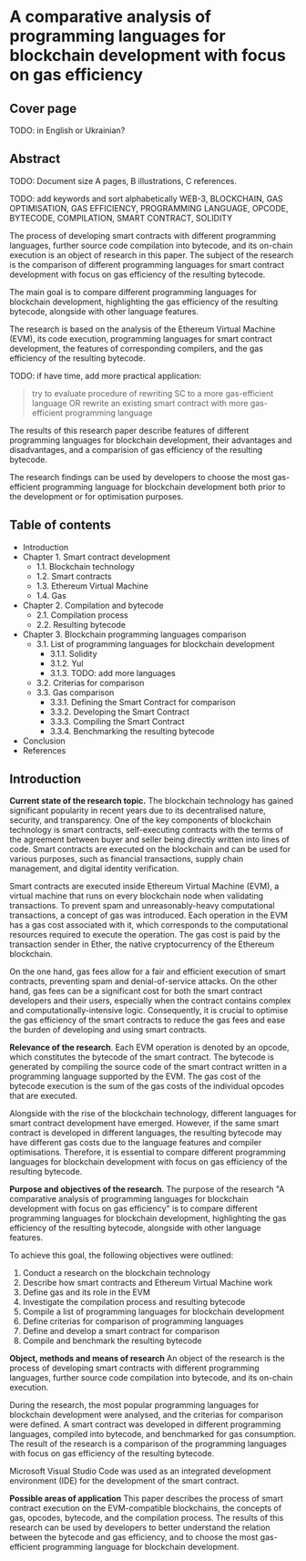 # A comparative analysis of programming languages for blockchain development with focus on gas efficiency

## Cover page

TODO: in English or Ukrainian?

## Abstract

TODO:
Document size A pages, B illustrations, C references.

TODO: add keywords and sort alphabetically
WEB-3, BLOCKCHAIN, GAS OPTIMISATION, GAS EFFICIENCY, PROGRAMMING LANGUAGE, OPCODE, BYTECODE, COMPILATION, SMART CONTRACT, SOLIDITY

The process of developing smart contracts with different programming languages, further source code compilation into bytecode, and its on-chain execution is an object of research in this paper. The subject of the research is the comparison of different programming languages for smart contract development with focus on gas efficiency of the resulting bytecode.

The main goal is to compare different programming languages for blockchain development, highlighting the gas efficiency of the resulting bytecode, alongside with other language features.

The research is based on the analysis of the Ethereum Virtual Machine (EVM), its code execution, programming languages for smart contract development, the features of corresponding compilers, and the gas efficiency of the resulting bytecode.

TODO: if have time, add more practical application:

> try to evaluate procedure of rewriting SC to a more gas-efficient language
> OR
> rewrite an existing smart contract with more gas-efficient programming language

The results of this research paper describe features of different programming languages for blockchain development, their advantages and disadvantages, and a comparision of gas efficiency of the resulting bytecode.

The research findings can be used by developers to choose the most gas-efficient programming language for blockchain development both prior to the development or for optimisation purposes.

## Table of contents

- Introduction
- Chapter 1. Smart contract development
  - 1.1. Blockchain technology
  - 1.2. Smart contracts
  - 1.3. Ethereum Virtual Machine
  - 1.4. Gas
- Chapter 2. Compilation and bytecode
  - 2.1. Compilation process
  - 2.2. Resulting bytecode
- Chapter 3. Blockchain programming languages comparison
  - 3.1. List of programming languages for blockchain development
    - 3.1.1. Solidity
    - 3.1.2. Yul
    - 3.1.3. TODO: add more languages
  - 3.2. Criterias for comparison
  - 3.3. Gas comparison
    - 3.3.1. Defining the Smart Contract for comparison
    - 3.3.2. Developing the Smart Contract
    - 3.3.3. Compiling the Smart Contract
    - 3.3.4. Benchmarking the resulting bytecode
- Conclusion
- References

## Introduction

**Current state of the research topic.** The blockchain technology has gained significant popularity in recent years due to its decentralised nature, security, and transparency. One of the key components of blockchain technology is smart contracts, self-executing contracts with the terms of the agreement between buyer and seller being directly written into lines of code. Smart contracts are executed on the blockchain and can be used for various purposes, such as financial transactions, supply chain management, and digital identity verification.

Smart contracts are executed inside Ethereum Virtual Machine (EVM), a virtual machine that runs on every blockchain node when validating transactions. To prevent spam and unreasonably-heavy computational transactions, a concept of gas was introduced. Each operation in the EVM has a gas cost associated with it, which corresponds to the computational resources required to execute the operation. The gas cost is paid by the transaction sender in Ether, the native cryptocurrency of the Ethereum blockchain.

On the one hand, gas fees allow for a fair and efficient execution of smart contracts, preventing spam and denial-of-service attacks. On the other hand, gas fees can be a significant cost for both the smart contract developers and their users, especially when the contract contains complex and computationally-intensive logic. Consequently, it is crucial to optimise the gas efficiency of the smart contracts to reduce the gas fees and ease the burden of developing and using smart contracts.

**Relevance of the research**.
Each EVM operation is denoted by an opcode, which constitutes the bytecode of the smart contract. The bytecode is generated by compiling the source code of the smart contract written in a programming language supported by the EVM. The gas cost of the bytecode execution is the sum of the gas costs of the individual opcodes that are executed.

Alongside with the rise of the blockchain technology, different languages for smart contract development have emerged. However, if the same smart contract is developed in different languages, the resulting bytecode may have different gas costs due to the language features and compiler optimisations. Therefore, it is essential to compare different programming languages for blockchain development with focus on gas efficiency of the resulting bytecode.

**Purpose and objectives of the research**. The purpose of the research "A comparative analysis of programming languages for blockchain development with focus on gas efficiency" is to compare different programming languages for blockchain development, highlighting the gas efficiency of the resulting bytecode, alongside with other language features.

To achieve this goal, the following objectives were outlined:

1. Conduct a research on the blockchain technology
2. Describe how smart contracts and Ethereum Virtual Machine work
3. Define gas and its role in the EVM
4. Investigate the compilation process and resulting bytecode
5. Compile a list of programming languages for blockchain development
6. Define criterias for comparison of programming languages
7. Define and develop a smart contract for comparison
8. Compile and benchmark the resulting bytecode

**Object, methods and means of research**
An object of the research is the process of developing smart contracts with different programming languages, further source code compilation into bytecode, and its on-chain execution.

During the research, the most popular programming languages for blockchain development were analysed, and the criterias for comparison were defined. A smart contract was developed in different programming languages, compiled into bytecode, and benchmarked for gas consumption.
The result of the research is a comparison of the programming languages with focus on gas efficiency of the resulting bytecode.

Microsoft Visual Studio Code was used as an integrated development environment (IDE) for the development of the smart contract.

**Possible areas of application**
This paper describes the process of smart contract execution on the EVM-compatible blockchains, the concepts of gas, opcodes, bytecode, and the compilation process. The results of this research can be used by developers to better understand the relation between the bytecode and gas efficiency, and to choose the most gas-efficient programming language for blockchain development.
